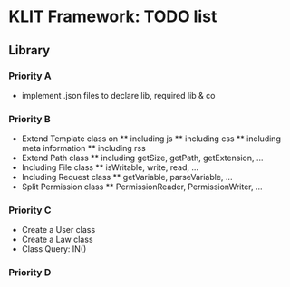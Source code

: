 # KLIT Framework: TODO list

## Library
### Priority A
* implement .json files to declare lib, required lib & co

### Priority B
* Extend Template class on
** including js
** including css
** including meta information
** including rss
* Extend Path class
** including getSize, getPath, getExtension, ...
* Including File class
** isWritable, write, read, ...
* Including Request class
** getVariable, parseVariable, ...
* Split Permission class
** PermissionReader, PermissionWriter, ...

### Priority C
* Create a User class
* Create a Law class
* Class Query: IN()

### Priority D
